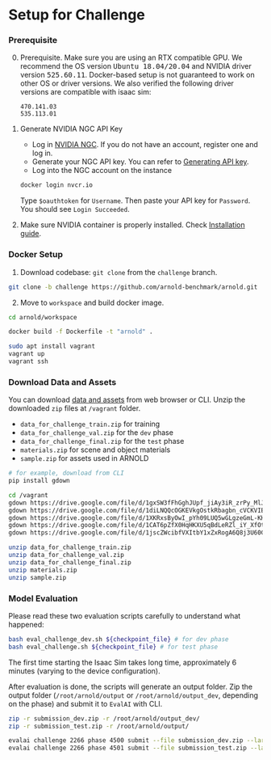 # Setup for Challenge

### Prerequisite

0. Prerequisite. Make sure you are using an RTX compatible GPU. We recommend the OS version <tt>Ubuntu 18.04/20.04</tt> and NVIDIA driver version <tt>525.60.11</tt>. Docker-based setup is not guaranteed to work on other OS or driver versions.
We also verified the following driver versions are compatible with isaac sim:

   ```
   470.141.03
   535.113.01
   ```

1. Generate NVIDIA NGC API Key
   - Log in [NVIDIA NGC](https://catalog.ngc.nvidia.com/). If you do not have an account, register one and log in.
   - Generate your NGC API key. You can refer to [Generating API key](https://docs.nvidia.com/ngc/gpu-cloud/ngc-user-guide/index.html#generating-api-key).
   - Log into the NGC account on the instance
   ```bash
   docker login nvcr.io
   ```
   Type `$oauthtoken` for `Username`. Then paste your API key for `Password`. You should see `Login Succeeded`.

2. Make sure NVIDIA container is properly installed. Check [Installation guide](https://docs.nvidia.com/datacenter/cloud-native/container-toolkit/latest/install-guide.html).

### Docker Setup

1. Download codebase: `git clone` from the `challenge` branch.
```bash
git clone -b challenge https://github.com/arnold-benchmark/arnold.git
```

2. Move to `workspace` and build docker image.

```bash
cd arnold/workspace

docker build -f Dockerfile -t "arnold" .

sudo apt install vagrant
vagrant up
vagrant ssh
```

### Download Data and Assets
You can download [data and assets](https://drive.google.com/drive/folders/1yaEItqU9_MdFVQmkKA6qSvfXy_cPnKGA?usp=drive_link) from web browser or CLI. Unzip the downloaded `zip` files at `/vagrant` folder.
* `data_for_challenge_train.zip` for training
* `data_for_challenge_val.zip` for the `dev` phase
* `data_for_challenge_final.zip` for the `test` phase
* `materials.zip` for scene and object materials
* `sample.zip` for assets used in ARNOLD

```bash
# for example, download from CLI
pip install gdown

cd /vagrant
gdown https://drive.google.com/file/d/1gxSW3fFhGghJUpf_jiAy3iR_zrPy_MlJ/view?usp=drive_link
gdown https://drive.google.com/file/d/1diLNQQcOGKEVkgOstkRbagbn_cVCKVIE/view?usp=drive_link
gdown https://drive.google.com/file/d/1XKRxsByOwI_pYh09LUQ5wGLgzeGmL-KH/view?usp=drive_link
gdown https://drive.google.com/file/d/1CAT6pZfX0HqHKXU5qBdLeRZl_iY_XfOt/view?usp=drive_link
gdown https://drive.google.com/file/d/1jscZWcibfVXItbY1xZxRogA6Q8j3U60C/view?usp=drive_link

unzip data_for_challenge_train.zip
unzip data_for_challenge_val.zip
unzip data_for_challenge_final.zip
unzip materials.zip
unzip sample.zip
```

###  Model Evaluation 

Please read these two evaluation scripts carefully to understand what happened:

```bash
bash eval_challenge_dev.sh ${checkpoint_file} # for dev phase
bash eval_challenge.sh ${checkpoint_file} # for test phase
```

The first time starting the Isaac Sim takes long time, approximately 6 minutes (varying to the device configuration).

After evaluation is done, the scripts will generate an output folder. Zip the output folder (`/root/arnold/output` or `/root/arnold/output_dev`, depending on the phase) and submit it to `EvalAI` with CLI.

```bash
zip -r submission_dev.zip -r /root/arnold/output_dev/
zip -r submission_test.zip -r /root/arnold/output/

evalai challenge 2266 phase 4500 submit --file submission_dev.zip --large
evalai challenge 2266 phase 4501 submit --file submission_test.zip --large
```

